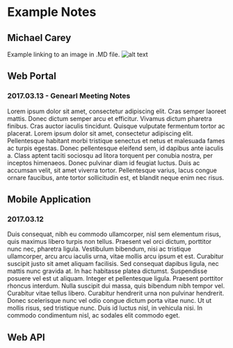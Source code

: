 # Example Notes

## Michael Carey
Example linking to an image in .MD file.
![alt text](https://raw.githubusercontent.com/MCLifeLeader/CS364/master/Research/Images/Michael_Image_Small.jpg)

## Web Portal
### 2017.03.13 - Genearl Meeting Notes
Lorem ipsum dolor sit amet, consectetur adipiscing elit. Cras semper laoreet mattis. Donec dictum semper arcu et efficitur. Vivamus dictum pharetra finibus. Cras auctor iaculis tincidunt. Quisque vulputate fermentum tortor ac placerat. Lorem ipsum dolor sit amet, consectetur adipiscing elit. Pellentesque habitant morbi tristique senectus et netus et malesuada fames ac turpis egestas. Donec pellentesque eleifend sem, id dapibus ante iaculis a. Class aptent taciti sociosqu ad litora torquent per conubia nostra, per inceptos himenaeos. Donec pulvinar diam id feugiat luctus. Duis ac accumsan velit, sit amet viverra tortor. Pellentesque varius, lacus congue ornare faucibus, ante tortor sollicitudin est, et blandit neque enim nec risus. 

## Mobile Application
### 2017.03.12
Duis consequat, nibh eu commodo ullamcorper, nisl sem elementum risus, quis maximus libero turpis non tellus. Praesent vel orci dictum, porttitor nunc nec, pharetra ligula. Vestibulum bibendum, nisi ac tristique ullamcorper, arcu arcu iaculis urna, vitae mollis arcu ipsum et est. Curabitur suscipit justo sit amet aliquam facilisis. Sed consequat dapibus ligula, nec mattis nunc gravida at. In hac habitasse platea dictumst. Suspendisse posuere vel est ut aliquam. Integer et pellentesque ligula. Praesent porttitor rhoncus interdum. Nulla suscipit dui massa, quis bibendum nibh tempor vel. Curabitur vitae tellus libero. Curabitur hendrerit urna non pulvinar hendrerit. Donec scelerisque nunc vel odio congue dictum porta vitae nunc. Ut ut mollis risus, sed tristique nunc. Duis id luctus nisl, in vehicula nisi. In commodo condimentum nisl, ac sodales elit commodo eget. 

## Web API
